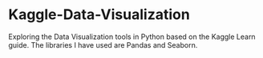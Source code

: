 # Kaggle-Data-Visualization
Exploring the Data Visualization tools in Python based on the Kaggle Learn guide. The libraries I have used are Pandas and Seaborn. 
